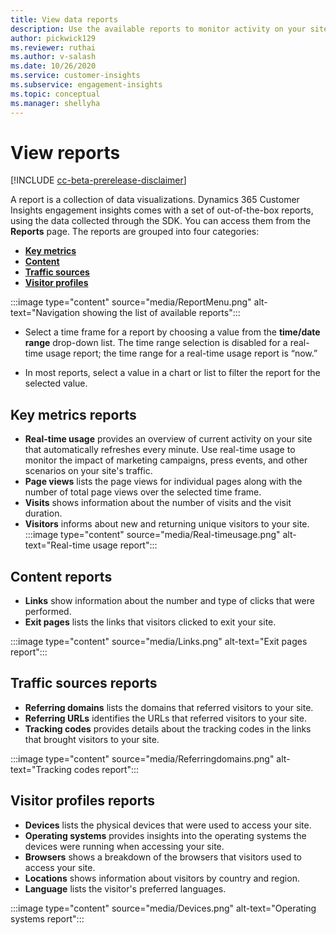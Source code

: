 ```yaml
---
title: View data reports
description: Use the available reports to monitor activity on your site.
author: pickwick129
ms.reviewer: ruthai
ms.author: v-salash
ms.date: 10/26/2020
ms.service: customer-insights
ms.subservice: engagement-insights 
ms.topic: conceptual
ms.manager: shellyha
---
```


# View reports

[!INCLUDE [cc-beta-prerelease-disclaimer](includes/cc-beta-prerelease-disclaimer.md)]

A report is a collection of data visualizations. Dynamics 365 Customer Insights engagement insights comes with a set of out-of-the-box reports, using the data collected through the SDK. You can access them from the **Reports** page. The reports are grouped into four categories:

- **[Key metrics](#key-metrics-reports)**
- **[Content](#content-reports)**
- **[Traffic sources](#traffic-sources-reports)**
- **[Visitor profiles](#visitor-profiles-reports)**


:::image type="content" source="media/ReportMenu.png" alt-text="Navigation showing the list of available reports":::

- Select a time frame for a report by choosing a value from the **time/date range** drop-down list. The time range selection is disabled for a real-time usage report; the time range for a real-time usage report is “now.” 

- In most reports, select a value in a chart or list to filter the report for the selected value. 

<!-- add the below when available?
- Select **Add chart** to add more visualizations. Select **Save** to apply your changes.
- Select **Edit** to change the order of visualizations or remove them. Select **Save** to apply your changes.
- Select **Rename** to change the title of the report.  
- -->

## Key metrics reports

- **Real-time usage** provides an overview of current activity on your site that automatically refreshes every minute. Use real-time usage to monitor the impact of marketing campaigns, press events, and other scenarios on your site's traffic.
- **Page views** lists the page views for individual pages along with the number of total page views over the selected time frame.
- **Visits** shows information about the number of visits and the visit duration.
- **Visitors** informs about new and returning unique visitors to your site.
:::image type="content" source="media/Real-timeusage.png" alt-text="Real-time usage report":::

## Content reports

- **Links** show information about the number and type of clicks that were performed.
- **Exit pages** lists the links that visitors clicked to exit your site.

:::image type="content" source="media/Links.png" alt-text="Exit pages report":::


## Traffic sources reports

- **Referring domains** lists the domains that referred visitors to your site.
- **Referring URLs** identifies the URLs that referred visitors to your site.
- **Tracking codes** provides details about the tracking codes in the links that brought visitors to your site.

:::image type="content" source="media/Referringdomains.png" alt-text="Tracking codes report":::

## Visitor profiles reports

- **Devices** lists the physical devices that were used to access your site.
- **Operating systems** provides insights into the operating systems the devices were running when accessing your site.
- **Browsers** shows a breakdown of the browsers that visitors  used to access your site.
- **Locations** shows information about visitors by country and region.
- **Language** lists the visitor's preferred languages.

:::image type="content" source="media/Devices.png" alt-text="Operating systems report":::
